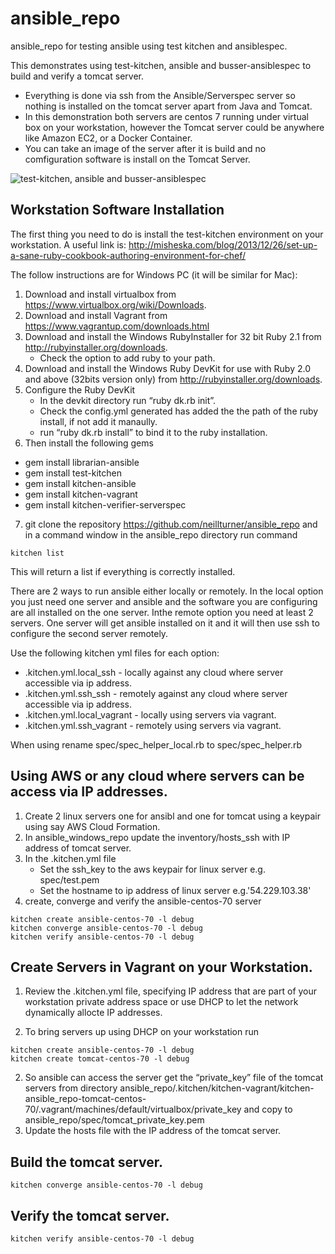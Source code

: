 # ansible_repo
ansible_repo for testing ansible using test kitchen and ansiblespec.

This demonstrates using test-kitchen, ansible and busser-ansiblespec to build and verify a tomcat server.
  * Everything is done via ssh from the Ansible/Serverspec server so nothing is installed on the tomcat server apart from Java and Tomcat.
  * In this demonstration both servers are centos 7 running under virtual box on your workstation, however the Tomcat server
could be anywhere like Amazon EC2, or a Docker Container.
  * You can take an image of the server after it is build and no comfiguration software is install on the Tomcat Server.

![test-kitchen, ansible and busser-ansiblespec](https://github.com/neillturner/ansible_repo/blob/master/kitchen-ansible.png "test-kitchen, ansible and busser-ansiblespec")


## Workstation Software Installation

The first thing you need to do is install the test-kitchen environment on your workstation.
A useful link is: http://misheska.com/blog/2013/12/26/set-up-a-sane-ruby-cookbook-authoring-environment-for-chef/

The follow instructions are for Windows PC (it will be similar for Mac):

1. Download and install virtualbox from https://www.virtualbox.org/wiki/Downloads.
2. Download and install Vagrant from https://www.vagrantup.com/downloads.html
3. Download and install the Windows RubyInstaller for 32 bit Ruby 2.1 from http://rubyinstaller.org/downloads.
   * Check the option to add ruby to your path.
4. Download and install the Windows Ruby DevKit for use with Ruby 2.0 and above (32bits version only) from http://rubyinstaller.org/downloads.
5. Configure the Ruby DevKit
   * In the devkit directory run “ruby dk.rb init”.
   * Check the config.yml generated has added the the path of the ruby install, if not add it manaully.
   * run “ruby dk.rb install” to bind it to the ruby installation.
6. Then install the following gems
  * gem install librarian-ansible
  * gem install test-kitchen
  * gem install kitchen-ansible
  * gem install kitchen-vagrant
  * gem install kitchen-verifier-serverspec
7. git clone the repository https://github.com/neillturner/ansible_repo and in a command window in the ansible_repo directory run command
```
kitchen list
```
This will return a list if everything is correctly installed.

There are 2 ways to run ansible either locally or remotely. In the local option you just need one server and ansible and the software you are configuring are all installed on the one server.
Inthe remote option you need at least 2 servers. One server will get ansible installed on it and it will then use ssh to configure the second server remotely.

Use the following kitchen yml files for each option:
  * .kitchen.yml.local_ssh - locally against any cloud where server accessible via ip address.
  * .kitchen.yml.ssh_ssh - remotely against any cloud where server accessible via ip address.
  * .kitchen.yml.local_vagrant - locally using servers via vagrant.
  * .kitchen.yml.ssh_vagrant - remotely using servers via vagrant.

When using rename spec/spec_helper_local.rb  to spec/spec_helper.rb

## Using AWS or any cloud where servers can be access via IP addresses.

1. Create 2 linux servers one for ansibl and one for tomcat using a keypair using say AWS Cloud Formation.
2. In ansible_windows_repo update the inventory/hosts_ssh with IP address of tomcat server.
3. In the .kitchen.yml file
   * Set the ssh_key  to the aws keypair for linux server e.g. spec/test.pem
   * Set the hostname to ip address of linux server  e.g.'54.229.103.38'
4. create, converge and verify the ansible-centos-70 server
```
kitchen create ansible-centos-70 -l debug
kitchen converge ansible-centos-70 -l debug
kitchen verify ansible-centos-70 -l debug
```

## Create Servers in Vagrant on your Workstation.

1. Review the .kitchen.yml file, specifying IP address that are part of your workstation private address space or
use DHCP to let the network dynamically allocte IP addresses.

2. To bring servers up using DHCP on your workstation run
```
kitchen create ansible-centos-70 -l debug
kitchen create tomcat-centos-70 -l debug
```
2. So ansible can access the server get the “private_key” file of the tomcat servers from directory
  ansible_repo/.kitchen/kitchen-vagrant/kitchen-ansible_repo-tomcat-centos-70/.vagrant/machines/default/virtualbox/private_key
and copy to
  ansible_repo/spec/tomcat_private_key.pem
3. Update the hosts file with the  IP address of the tomcat server.

## Build the tomcat server.
```
kitchen converge ansible-centos-70 -l debug
```

## Verify the tomcat server.
```
kitchen verify ansible-centos-70 -l debug
```

##




